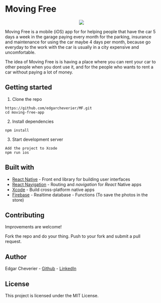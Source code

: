 # Moving Free 

<p align="center">
<img style="max-width:100px;max-height:500px;" src="https://firebasestorage.googleapis.com/v0/b/moving-free.appspot.com/o/car%2Fmoving-free-app.png?alt=media&token=2b2c9663-ea20-4ef9-8a8f-3d158eb9a839" />
</p>

Moving Free is a mobile (iOS) app for for helping people that have the car 5 days a week in the garage paying every month for the parking, insurance and maintenance for using the car maybe 4 days per month, because go everyday to the work with the car is usually in a city expensive and uncomfortable.

The idea of Moving Free is is having a place where you can rent your car to other people when you dont use it, and for the people who wants to rent a car without paying a lot of money.

## Getting started

1. Clone the repo

```
https://github.com/edgarcheverier/MF.git
cd moving-free-app
```

2. Install dependencies
```
npm install
```

3. Start development server
```
Add the project to Xcode
npm run ios

```
## Built with

* [React Native](https://facebook.github.io/react-native) - Front end library for building user interfaces
* [React Navigation](https://reactnavigation.org) - Routing and *navigation* for *React* Native apps
* [Xcode](https://developer.apple.com/xcode/) - Build cross-platform native apps
* [Firebase](https://firebase.google.com) - Realtime database - Functions (To save the photos in the store)

## Contributing

Improvements are welcome!

Fork the repo and do your thing. Push to your fork and submit a pull request.

## Author

Edgar Cheverier - [Github](https://github.com/edgarcheverier) - [LinkedIn](https://es.linkedin.com/in/edgar-hugo-cheverier-aguilar-886b3a86)


## License

This project is licensed under the MIT License.
